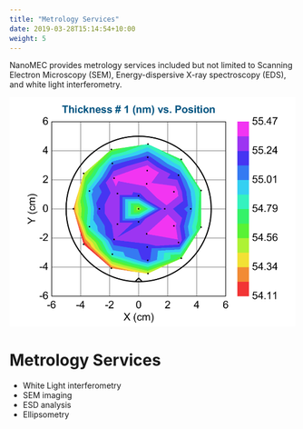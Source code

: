 ```yaml
---
title: "Metrology Services"
date: 2019-03-28T15:14:54+10:00
weight: 5
---
```


NanoMEC provides metrology services included but not limited to Scanning Electron Microscopy (SEM), Energy-dispersive X-ray spectroscopy (EDS), and white light interferometry.

![Accounting Services](/images/thickness.png)

# Metrology Services

- White Light interferometry
- SEM imaging
- ESD analysis
- Ellipsometry